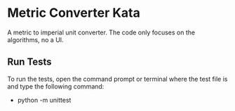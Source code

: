 # Metric Converter Kata

A metric to imperial unit converter. The code only focuses on the algorithms, no a UI.

## Run Tests
To run the tests, open the command prompt or terminal where the test file is and type the following command:
- python -m unittest